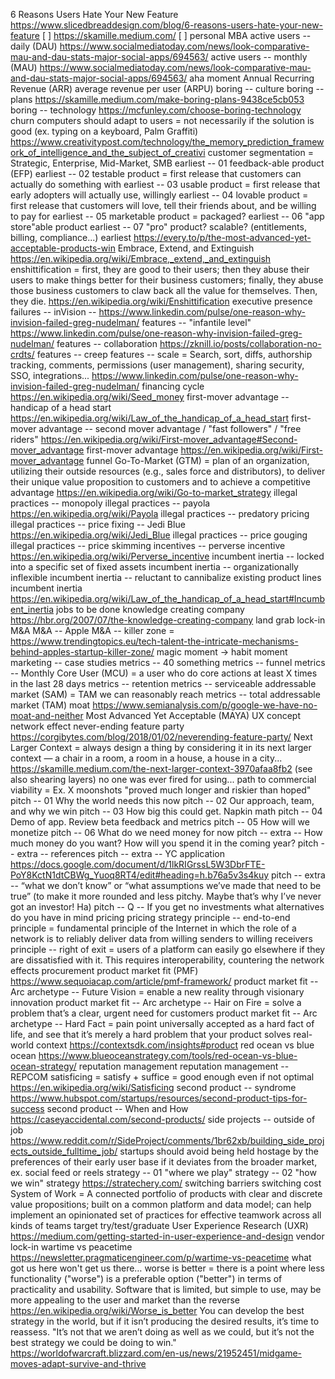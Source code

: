6 Reasons Users Hate Your New Feature https://www.slicedbreaddesign.com/blog/6-reasons-users-hate-your-new-feature
[ ] https://skamille.medium.com/
[ ] personal MBA
active users -- daily (DAU) https://www.socialmediatoday.com/news/look-comparative-mau-and-dau-stats-major-social-apps/694563/
active users -- monthly (MAU) https://www.socialmediatoday.com/news/look-comparative-mau-and-dau-stats-major-social-apps/694563/
aha moment
Annual Recurring Revenue (ARR)
average revenue per user (ARPU)
boring -- culture 
boring -- plans https://skamille.medium.com/make-boring-plans-9438ce5cb053
boring -- technology https://mcfunley.com/choose-boring-technology
churn
computers should adapt to users = not necessarily if the solution is good (ex. typing on a keyboard, Palm Graffiti) https://www.creativitypost.com/technology/the_memory_prediction_framework_of_intelligence_and_the_subject_of_creativi
customer segmentation = Strategic, Enterprise, Mid-Market, SMB
earliest -- 01 feedback-able product (EFP)
earliest -- 02 testable product = first release that customers can actually do something with
earliest -- 03 usable product = first release that early adopters will actually use, willingly
earliest -- 04 lovable product = first release that customers will love, tell their friends about, and be willing to pay for
earliest -- 05 marketable product = packaged?
earliest -- 06 "app store"able product
earliest -- 07 "pro" product? scalable? (entitlements, billing, compliance...)
earliest https://every.to/p/the-most-advanced-yet-acceptable-products-win
Embrace, Extend, and Extinguish https://en.wikipedia.org/wiki/Embrace,_extend,_and_extinguish
enshittification = first, they are good to their users; then they abuse their users to make things better for their business customers; finally, they abuse those business customers to claw back all the value for themselves. Then, they die. https://en.wikipedia.org/wiki/Enshittification
executive presence
failures -- inVision -- https://www.linkedin.com/pulse/one-reason-why-invision-failed-greg-nudelman/
features -- "infantile level" https://www.linkedin.com/pulse/one-reason-why-invision-failed-greg-nudelman/
features -- collaboration https://zknill.io/posts/collaboration-no-crdts/
features -- creep
features -- scale = Search, sort, diffs, authorship tracking, comments, permissions (user management), sharing security, SSO, integrations... https://www.linkedin.com/pulse/one-reason-why-invision-failed-greg-nudelman/
financing cycle https://en.wikipedia.org/wiki/Seed_money
first-mover advantage -- handicap of a head start https://en.wikipedia.org/wiki/Law_of_the_handicap_of_a_head_start
first-mover advantage -- second mover advantage / "fast followers" / "free riders" https://en.wikipedia.org/wiki/First-mover_advantage#Second-mover_advantage
first-mover advantage https://en.wikipedia.org/wiki/First-mover_advantage
funnel
Go-To-Market (GTM) = plan of an organization, utilizing their outside resources (e.g., sales force and distributors), to deliver their unique value proposition to customers and to achieve a competitive advantage https://en.wikipedia.org/wiki/Go-to-market_strategy
illegal practices -- monopoly
illegal practices -- payola https://en.wikipedia.org/wiki/Payola
illegal practices -- predatory pricing
illegal practices -- price fixing -- Jedi Blue https://en.wikipedia.org/wiki/Jedi_Blue
illegal practices -- price gouging
illegal practices -- price skimming
incentives -- perverse incentive https://en.wikipedia.org/wiki/Perverse_incentive
incumbent inertia -- locked into a specific set of fixed assets
incumbent inertia -- organizationally inflexible
incumbent inertia -- reluctant to cannibalize existing product lines
incumbent inertia https://en.wikipedia.org/wiki/Law_of_the_handicap_of_a_head_start#Incumbent_inertia
jobs to be done
knowledge creating company https://hbr.org/2007/07/the-knowledge-creating-company
land grab
lock-in
M&A
M&A -- Apple 
M&A -- killer zone = https://www.trendingtopics.eu/tech-talent-the-intricate-mechanisms-behind-apples-startup-killer-zone/
magic moment -> habit moment
marketing -- case studies
metrics -- 40 something
metrics -- funnel
metrics -- Monthly Core User (MCU) = a user who do core actions at least X times in the last 28 days
metrics -- retention
metrics -- serviceable addressable market (SAM) = TAM we can reasonably reach
metrics -- total addressable market (TAM)
moat https://www.semianalysis.com/p/google-we-have-no-moat-and-neither
Most Advanced Yet Acceptable (MAYA) UX concept
network effect
never-ending feature party https://corgibytes.com/blog/2018/01/02/neverending-feature-party/
Next Larger Context = always design a thing by considering it in its next larger context — a chair in a room, a room in a house, a house in a city... https://skamille.medium.com/the-next-larger-context-3970afaa8fb2 (see also shearing layers)
no one was ever fired for using...
path to commercial viability = Ex. X moonshots "proved much longer and riskier than hoped"
pitch -- 01 Why the world needs this now
pitch -- 02 Our approach, team, and why we win
pitch -- 03 How big this could get. Napkin math
pitch -- 04 Demo of app. Review beta feedback and metrics
pitch -- 05 How will we monetize
pitch -- 06 What do we need money for now
pitch -- extra -- How much money do you want? How will you spend it in the coming year?
pitch -- extra -- references
pitch -- extra -- YC application https://docs.google.com/document/d/1lkRIGrssL5W3DbrFTE-PoY8KctN1dtCBWg_Yuoq8RT4/edit#heading=h.b76a5v3s4kuy
pitch -- extra -- “what we don’t know” or “what assumptions we’ve made that need to be true” (to make it more rounded and less pitchy. Maybe that’s why I’ve never got an investor! Ha)
pitch -- Q -- If you get no investments what alternatives do you have in mind
pricing
pricing strategy
principle -- end-to-end principle = fundamental principle of the Internet in which the role of a network is to reliably deliver data from willing senders to willing receivers
principle -- right of exit = users of a platform can easily go elsewhere if they are dissatisfied with it. This requires interoperability, countering the network effects
procurement
product market fit (PMF) https://www.sequoiacap.com/article/pmf-framework/
product market fit -- Arc archetype -- Future Vision = enable a new reality through visionary innovation
product market fit -- Arc archetype -- Hair on Fire = solve a problem that’s a clear, urgent need for customers
product market fit -- Arc archetype -- Hard Fact = pain point universally accepted as a hard fact of life, and see that it’s merely a hard problem that your product solves
real-world context https://contextsdk.com/insights#product
red ocean vs blue ocean https://www.blueoceanstrategy.com/tools/red-ocean-vs-blue-ocean-strategy/
reputation management
reputation management -- REPCOM
satisficing = satisfy + suffice = good enough even if not optimal https://en.wikipedia.org/wiki/Satisficing
second product -- syndrome https://www.hubspot.com/startups/resources/second-product-tips-for-success
second product -- When and How https://caseyaccidental.com/second-products/
side projects -- outside of job https://www.reddit.com/r/SideProject/comments/1br62xb/building_side_projects_outside_fulltime_job/
startups should avoid being held hostage by the preferences of their early user base if it deviates from the broader market, ex. social feed or reels
strategy -- 01 "where we play"
strategy -- 02 "how we win"
strategy https://stratechery.com/
switching barriers
switching cost
System of Work = A connected portfolio of products with clear and discrete value propositions; built on a common platform and data model; can help implement an opinionated set of practices for effective teamwork across all kinds of teams
target
try/test/graduate
User Experience Research (UXR) https://medium.com/getting-started-in-user-experience-and-design
vendor lock-in
wartime vs peacetime https://newsletter.pragmaticengineer.com/p/wartime-vs-peacetime
what got us here won't get us there…
worse is better = there is a point where less functionality ("worse") is a preferable option ("better") in terms of practicality and usability. Software that is limited, but simple to use, may be more appealing to the user and market than the reverse https://en.wikipedia.org/wiki/Worse_is_better
You can develop the best strategy in the world, but if it isn’t producing the desired results, it’s time to reassess. "It’s not that we aren’t doing as well as we could, but it’s not the best strategy we could be doing to win." https://worldofwarcraft.blizzard.com/en-us/news/21952451/midgame-moves-adapt-survive-and-thrive
